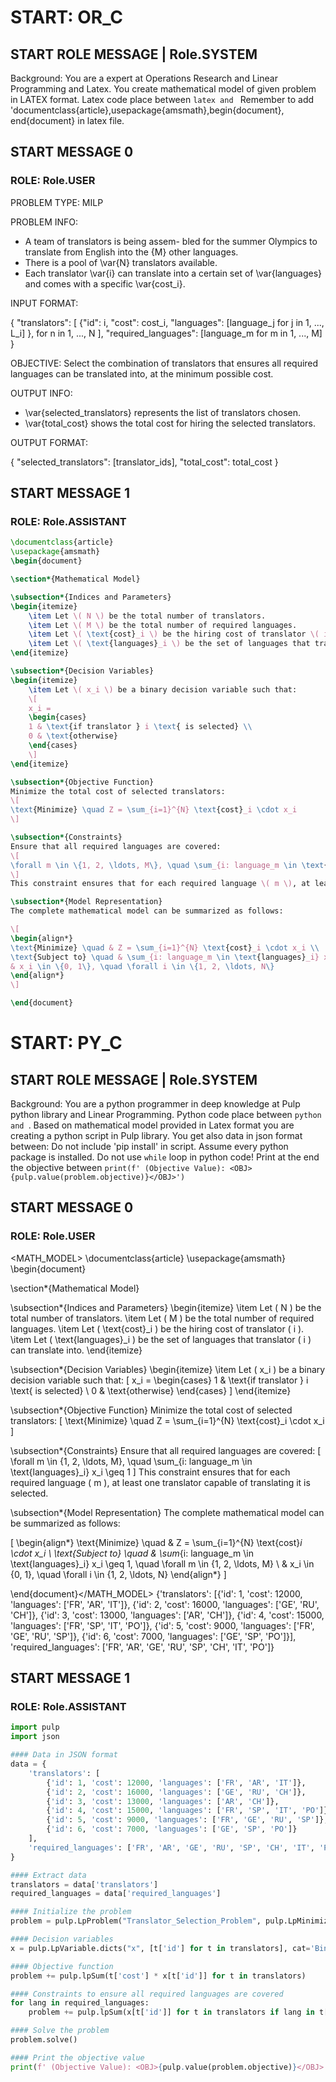# START: OR_C 
## START ROLE MESSAGE | Role.SYSTEM 
Background: You are a expert at Operations Research and Linear Programming and Latex. You create mathematical model of given problem in LATEX format. Latex code place between ```latex and ``` Remember to add 'documentclass{article},usepackage{amsmath},begin{document}, end{document} in latex file. 
## START MESSAGE 0 
### ROLE: Role.USER
<DESCRIPTION>
PROBLEM TYPE: MILP

PROBLEM INFO:

- A team of translators is being assem- bled for the summer Olympics to translate from English into the \{M} other languages.
- There is a pool of \var{N} translators available.
- Each translator \var{i} can translate into a certain set of \var{languages} and comes with a specific \var{cost_i}.

INPUT FORMAT: 

{
"translators": [
        {"id": i, 
         "cost": cost_i,
         "languages": [language_j for j in 1, ..., L_i]
        },
        for n in 1, ..., N
    ],
    "required_languages": [language_m for m in 1, ..., M]
}

OBJECTIVE: Select the combination of translators that ensures all required languages can be translated into, at the minimum possible cost.

OUTPUT INFO:

- \var{selected_translators} represents the list of translators chosen.
- \var{total_cost} shows the total cost for hiring the selected translators.

OUTPUT FORMAT:

{
    "selected_translators": [translator_ids],
    "total_cost": total_cost
}
</DESCRIPTION>


## START MESSAGE 1 
### ROLE: Role.ASSISTANT
```latex
\documentclass{article}
\usepackage{amsmath}
\begin{document}

\section*{Mathematical Model}

\subsection*{Indices and Parameters}
\begin{itemize}
    \item Let \( N \) be the total number of translators.
    \item Let \( M \) be the total number of required languages.
    \item Let \( \text{cost}_i \) be the hiring cost of translator \( i \).
    \item Let \( \text{languages}_i \) be the set of languages that translator \( i \) can translate into.
\end{itemize}

\subsection*{Decision Variables}
\begin{itemize}
    \item Let \( x_i \) be a binary decision variable such that:
    \[
    x_i =
    \begin{cases}
    1 & \text{if translator } i \text{ is selected} \\
    0 & \text{otherwise}
    \end{cases}
    \]
\end{itemize}

\subsection*{Objective Function}
Minimize the total cost of selected translators:
\[
\text{Minimize} \quad Z = \sum_{i=1}^{N} \text{cost}_i \cdot x_i
\]

\subsection*{Constraints}
Ensure that all required languages are covered:
\[
\forall m \in \{1, 2, \ldots, M\}, \quad \sum_{i: language_m \in \text{languages}_i} x_i \geq 1
\]
This constraint ensures that for each required language \( m \), at least one translator capable of translating it is selected.

\subsection*{Model Representation}
The complete mathematical model can be summarized as follows:

\[
\begin{align*}
\text{Minimize} \quad & Z = \sum_{i=1}^{N} \text{cost}_i \cdot x_i \\
\text{Subject to} \quad & \sum_{i: language_m \in \text{languages}_i} x_i \geq 1, \quad \forall m \in \{1, 2, \ldots, M\} \\
& x_i \in \{0, 1\}, \quad \forall i \in \{1, 2, \ldots, N\}
\end{align*}
\]

\end{document}
```

# START: PY_C 
## START ROLE MESSAGE | Role.SYSTEM 
Background: You are a python programmer in deep knowledge at Pulp python library and Linear Programming. Python code place between ```python and ```. Based on mathematical model provided in Latex format you are creating a python script in Pulp library. You get also data in json format between: <DATA></DATA> Do not include 'pip install' in script. Assume every python package is installed. Do not use `while` loop in python code! Print at the end the objective between <OBJ></OBJ> `print(f' (Objective Value): <OBJ>{pulp.value(problem.objective)}</OBJ>')` 
## START MESSAGE 0 
### ROLE: Role.USER
<MATH_MODEL>
\documentclass{article}
\usepackage{amsmath}
\begin{document}

\section*{Mathematical Model}

\subsection*{Indices and Parameters}
\begin{itemize}
    \item Let \( N \) be the total number of translators.
    \item Let \( M \) be the total number of required languages.
    \item Let \( \text{cost}_i \) be the hiring cost of translator \( i \).
    \item Let \( \text{languages}_i \) be the set of languages that translator \( i \) can translate into.
\end{itemize}

\subsection*{Decision Variables}
\begin{itemize}
    \item Let \( x_i \) be a binary decision variable such that:
    \[
    x_i =
    \begin{cases}
    1 & \text{if translator } i \text{ is selected} \\
    0 & \text{otherwise}
    \end{cases}
    \]
\end{itemize}

\subsection*{Objective Function}
Minimize the total cost of selected translators:
\[
\text{Minimize} \quad Z = \sum_{i=1}^{N} \text{cost}_i \cdot x_i
\]

\subsection*{Constraints}
Ensure that all required languages are covered:
\[
\forall m \in \{1, 2, \ldots, M\}, \quad \sum_{i: language_m \in \text{languages}_i} x_i \geq 1
\]
This constraint ensures that for each required language \( m \), at least one translator capable of translating it is selected.

\subsection*{Model Representation}
The complete mathematical model can be summarized as follows:

\[
\begin{align*}
\text{Minimize} \quad & Z = \sum_{i=1}^{N} \text{cost}_i \cdot x_i \\
\text{Subject to} \quad & \sum_{i: language_m \in \text{languages}_i} x_i \geq 1, \quad \forall m \in \{1, 2, \ldots, M\} \\
& x_i \in \{0, 1\}, \quad \forall i \in \{1, 2, \ldots, N\}
\end{align*}
\]

\end{document}</MATH_MODEL>
<DATA>
{'translators': [{'id': 1, 'cost': 12000, 'languages': ['FR', 'AR', 'IT']}, {'id': 2, 'cost': 16000, 'languages': ['GE', 'RU', 'CH']}, {'id': 3, 'cost': 13000, 'languages': ['AR', 'CH']}, {'id': 4, 'cost': 15000, 'languages': ['FR', 'SP', 'IT', 'PO']}, {'id': 5, 'cost': 9000, 'languages': ['FR', 'GE', 'RU', 'SP']}, {'id': 6, 'cost': 7000, 'languages': ['GE', 'SP', 'PO']}], 'required_languages': ['FR', 'AR', 'GE', 'RU', 'SP', 'CH', 'IT', 'PO']}</DATA>


## START MESSAGE 1 
### ROLE: Role.ASSISTANT
```python
import pulp
import json

#### Data in JSON format
data = {
    'translators': [
        {'id': 1, 'cost': 12000, 'languages': ['FR', 'AR', 'IT']},
        {'id': 2, 'cost': 16000, 'languages': ['GE', 'RU', 'CH']},
        {'id': 3, 'cost': 13000, 'languages': ['AR', 'CH']},
        {'id': 4, 'cost': 15000, 'languages': ['FR', 'SP', 'IT', 'PO']},
        {'id': 5, 'cost': 9000, 'languages': ['FR', 'GE', 'RU', 'SP']},
        {'id': 6, 'cost': 7000, 'languages': ['GE', 'SP', 'PO']}
    ],
    'required_languages': ['FR', 'AR', 'GE', 'RU', 'SP', 'CH', 'IT', 'PO']
}

#### Extract data
translators = data['translators']
required_languages = data['required_languages']

#### Initialize the problem
problem = pulp.LpProblem("Translator_Selection_Problem", pulp.LpMinimize)

#### Decision variables
x = pulp.LpVariable.dicts("x", [t['id'] for t in translators], cat='Binary')

#### Objective function
problem += pulp.lpSum(t['cost'] * x[t['id']] for t in translators)

#### Constraints to ensure all required languages are covered
for lang in required_languages:
    problem += pulp.lpSum(x[t['id']] for t in translators if lang in t['languages']) >= 1

#### Solve the problem
problem.solve()

#### Print the objective value
print(f' (Objective Value): <OBJ>{pulp.value(problem.objective)}</OBJ>')
```

